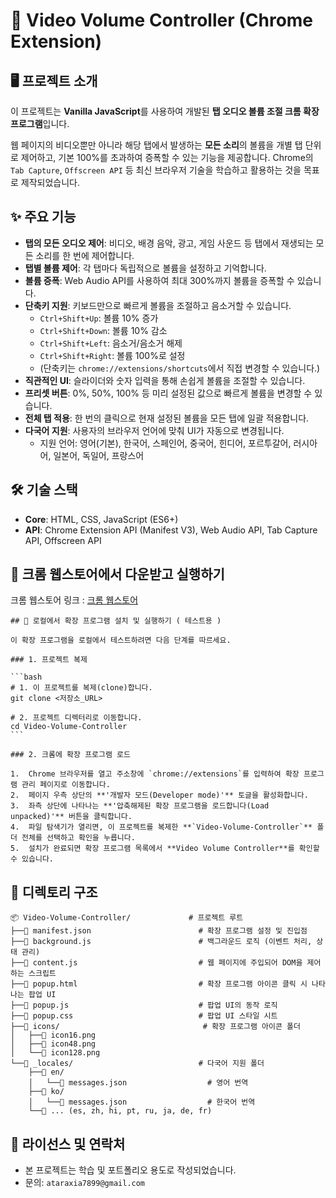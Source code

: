 # 📄 Video Volume Controller (Chrome Extension)

## 🖥️ 프로젝트 소개

이 프로젝트는 **Vanilla JavaScript**를 사용하여 개발된 **탭 오디오 볼륨 조절 크롬 확장 프로그램**입니다.

웹 페이지의 비디오뿐만 아니라 해당 탭에서 발생하는 **모든 소리**의 볼륨을 개별 탭 단위로 제어하고, 기본 100%를 초과하여 증폭할 수 있는 기능을 제공합니다. Chrome의 `Tab Capture`, `Offscreen API` 등 최신 브라우저 기술을 학습하고 활용하는 것을 목표로 제작되었습니다.

## ✨ 주요 기능

- **탭의 모든 오디오 제어**: 비디오, 배경 음악, 광고, 게임 사운드 등 탭에서 재생되는 모든 소리를 한 번에 제어합니다.
- **탭별 볼륨 제어**: 각 탭마다 독립적으로 볼륨을 설정하고 기억합니다.
- **볼륨 증폭**: Web Audio API를 사용하여 최대 300%까지 볼륨을 증폭할 수 있습니다.
- **단축키 지원**: 키보드만으로 빠르게 볼륨을 조절하고 음소거할 수 있습니다.
  - `Ctrl+Shift+Up`: 볼륨 10% 증가
  - `Ctrl+Shift+Down`: 볼륨 10% 감소
  - `Ctrl+Shift+Left`: 음소거/음소거 해제
  - `Ctrl+Shift+Right`: 볼륨 100%로 설정
  - (단축키는 `chrome://extensions/shortcuts`에서 직접 변경할 수 있습니다.)
- **직관적인 UI**: 슬라이더와 숫자 입력을 통해 손쉽게 볼륨을 조절할 수 있습니다.
- **프리셋 버튼**: 0%, 50%, 100% 등 미리 설정된 값으로 빠르게 볼륨을 변경할 수 있습니다.
- **전체 탭 적용**: 한 번의 클릭으로 현재 설정된 볼륨을 모든 탭에 일괄 적용합니다.
- **다국어 지원**: 사용자의 브라우저 언어에 맞춰 UI가 자동으로 변경됩니다.
  - 지원 언어: 영어(기본), 한국어, 스페인어, 중국어, 힌디어, 포르투갈어, 러시아어, 일본어, 독일어, 프랑스어

## 🛠️ 기술 스택

- **Core**: HTML, CSS, JavaScript (ES6+)
- **API**: Chrome Extension API (Manifest V3), Web Audio API, Tab Capture API, Offscreen API

## 🚀 크롬 웹스토어에서 다운받고 실행하기

크롬 웹스토어 링크 : [크롬 웹스토어](https://chromewebstore.google.com/detail/video-volume-controller/nhoeokdaalacbpdaoggnfdpofaafgjba '볼륨조절 확장프로그램 다운')

~~~
## 🚀 로컬에서 확장 프로그램 설치 및 실행하기 ( 테스트용 )

이 확장 프로그램을 로컬에서 테스트하려면 다음 단계를 따르세요.

### 1. 프로젝트 복제

```bash
# 1. 이 프로젝트를 복제(clone)합니다.
git clone <저장소_URL>

# 2. 프로젝트 디렉터리로 이동합니다.
cd Video-Volume-Controller
```

### 2. 크롬에 확장 프로그램 로드

1.  Chrome 브라우저를 열고 주소창에 `chrome://extensions`를 입력하여 확장 프로그램 관리 페이지로 이동합니다.
2.  페이지 우측 상단의 **'개발자 모드(Developer mode)'** 토글을 활성화합니다.
3.  좌측 상단에 나타나는 **'압축해제된 확장 프로그램을 로드합니다(Load unpacked)'** 버튼을 클릭합니다.
4.  파일 탐색기가 열리면, 이 프로젝트를 복제한 **`Video-Volume-Controller`** 폴더 전체를 선택하고 확인을 누릅니다.
5.  설치가 완료되면 확장 프로그램 목록에서 **Video Volume Controller**를 확인할 수 있습니다.
~~~

## 📂 디렉토리 구조

```text
📦 Video-Volume-Controller/             # 프로젝트 루트
├──📄 manifest.json                        # 확장 프로그램 설정 및 진입점
├──📄 background.js                        # 백그라운드 로직 (이벤트 처리, 상태 관리)
├──📄 content.js                           # 웹 페이지에 주입되어 DOM을 제어하는 스크립트
├──📄 popup.html                           # 확장 프로그램 아이콘 클릭 시 나타나는 팝업 UI
├──📄 popup.js                             # 팝업 UI의 동작 로직
├──📄 popup.css                            # 팝업 UI 스타일 시트
├──📂 icons/                                # 확장 프로그램 아이콘 폴더
│   ├──📄 icon16.png
│   ├──📄 icon48.png
│   └──📄 icon128.png
└──📂 _locales/                            # 다국어 지원 폴더
    ├──📂 en/
    │   └──📄 messages.json                  # 영어 번역
    ├──📂 ko/
    │   └──📄 messages.json                  # 한국어 번역
    └──📂 ... (es, zh, hi, pt, ru, ja, de, fr)
```

## 📜 라이선스 및 연락처

- 본 프로젝트는 학습 및 포트폴리오 용도로 작성되었습니다.
- 문의: `ataraxia7899@gmail.com`

